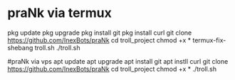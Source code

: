 # praNk via termux
pkg update
pkg upgrade
pkg install git
pkg install curl
git clone https://github.com/InexBots/praNk
cd troll_project
chmod +x *
termux-fix-shebang troll.sh
./troll.sh


#praNk via vps
apt update
apt upgrade
apt install git
apt instll curl
git clone https://github.com/InexBots/praNk
cd troll_project
chmod +x *
./troll.sh
